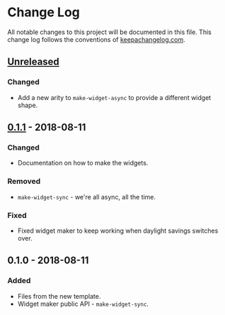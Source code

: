 # Change Log
All notable changes to this project will be documented in this file. This change log follows the conventions of [keepachangelog.com](http://keepachangelog.com/).

## [Unreleased]
### Changed
- Add a new arity to `make-widget-async` to provide a different widget shape.

## [0.1.1] - 2018-08-11
### Changed
- Documentation on how to make the widgets.

### Removed
- `make-widget-sync` - we're all async, all the time.

### Fixed
- Fixed widget maker to keep working when daylight savings switches over.

## 0.1.0 - 2018-08-11
### Added
- Files from the new template.
- Widget maker public API - `make-widget-sync`.

[Unreleased]: https://github.com/your-name/snake/compare/0.1.1...HEAD
[0.1.1]: https://github.com/your-name/snake/compare/0.1.0...0.1.1
